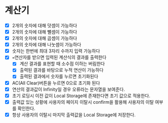 # 계산기
- [x] 2개의 숫자에 대해 덧셈이 가능하다
- [x] 2개의 숫자에 대해 뺄셈이 가능하다
- [x] 2개의 숫자에 대해 곱셈이 가능하다
- [x] 2개의 숫자에 대해 나눗셈이 가능하다
- [x] 숫자는 한번에 최대 3자리 수까지 입력 가능하다
- [x] `=`연산자를 받으면 입력된 계산식의 결과를 출력한다
  - [x] 계산 결과를 표현할 때 소수점 이하는 버림한다
  - [x] 출력된 결과를 바탕으로 누적 연산이 가능하다
  - [x] 출력된 결과에서 숫자를 누르면 초기화된다
- [x] AC(All Clear)버튼을 누르면 0으로 초기화 된다
- [x] 연산의 결과값이 Infinity일 경우 오류라는 문자열을 보여준다.
- [x] 초기 로딩시 이전 값이 Local Storage에 존재한다면 초기 값으로 적용한다.
- [x] 출력값 있는 상황에 사용자의 페이지 이탈시 confirm을 활용해 사용자의 이탈 여부를 확인한다.
- [x] 항상 사용자의 이탈시 마지막 출력값을 Local Storage에 저장한다.
